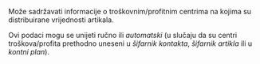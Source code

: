 Može sadržavati informacije o troškovnim/profitnim centrima na kojima su distribuirane vrijednosti artikala.

Ovi podaci mogu se unijeti ručno ili *automatski* (u slučaju da su centri troškova/profita prethodno uneseni u *šifarnik kontakta*, *šifarnik artikla* ili u *kontni plan*).